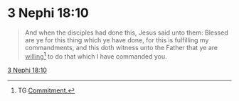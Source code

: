 # 3 Nephi 18:10

> And when the disciples had done this, Jesus said unto them: Blessed are ye for this thing which ye have done, for this is fulfilling my commandments, and this doth witness unto the Father that ye are <u>willing</u>[^a] to do that which I have commanded you.

[3 Nephi 18:10](https://www.churchofjesuschrist.org/study/scriptures/bofm/3-ne/18?lang=eng&id=p10#p10)


[^a]: TG [Commitment.](https://www.churchofjesuschrist.org/study/scriptures/tg/commitment?lang=eng)
